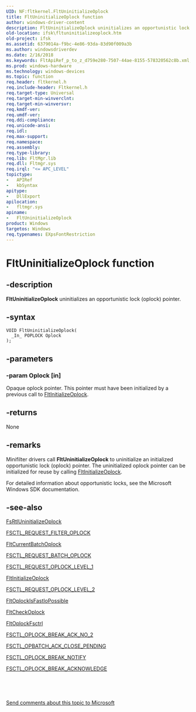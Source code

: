 ```yaml
---
UID: NF:fltkernel.FltUninitializeOplock
title: FltUninitializeOplock function
author: windows-driver-content
description: FltUninitializeOplock uninitializes an opportunistic lock (oplock) pointer.
old-location: ifsk\fltuninitializeoplock.htm
old-project: ifsk
ms.assetid: 6379014a-f9bc-4e86-93da-83d90f009a3b
ms.author: windowsdriverdev
ms.date: 2/16/2018
ms.keywords: FltApiRef_p_to_z_d759e280-7507-44ae-8155-578320562c8b.xml, FltUninitializeOplock, FltUninitializeOplock function [Installable File System Drivers], fltkernel/FltUninitializeOplock, ifsk.fltuninitializeoplock
ms.prod: windows-hardware
ms.technology: windows-devices
ms.topic: function
req.header: fltkernel.h
req.include-header: Fltkernel.h
req.target-type: Universal
req.target-min-winverclnt: 
req.target-min-winversvr: 
req.kmdf-ver: 
req.umdf-ver: 
req.ddi-compliance: 
req.unicode-ansi: 
req.idl: 
req.max-support: 
req.namespace: 
req.assembly: 
req.type-library: 
req.lib: FltMgr.lib
req.dll: Fltmgr.sys
req.irql: "<= APC_LEVEL"
topictype:
-	APIRef
-	kbSyntax
apitype:
-	DllExport
apilocation:
-	fltmgr.sys
apiname:
-	FltUninitializeOplock
product: Windows
targetos: Windows
req.typenames: EXpsFontRestriction
---
```


# FltUninitializeOplock function


## -description


<b>FltUninitializeOplock</b> uninitializes an opportunistic lock (oplock) pointer. 


## -syntax


````
VOID FltUninitializeOplock(
  _In_ POPLOCK Oplock
);
````


## -parameters




### -param Oplock [in]

Opaque oplock pointer. This pointer must have been initialized by a previous call to <a href="..\fltkernel\nf-fltkernel-fltinitializeoplock.md">FltInitializeOplock</a>. 


## -returns



None 




## -remarks



Minifilter drivers call <b>FltUninitializeOplock</b> to uninitialize an initialized opportunistic lock (oplock) pointer. The uninitialized oplock pointer can be initialized for reuse by calling <a href="..\fltkernel\nf-fltkernel-fltinitializeoplock.md">FltInitializeOplock</a>. 

For detailed information about opportunistic locks, see the Microsoft Windows SDK documentation. 




## -see-also

<a href="..\ntifs\nf-ntifs-_fsrtl_advanced_fcb_header-fsrtluninitializeoplock.md">FsRtlUninitializeOplock</a>



<a href="https://msdn.microsoft.com/library/windows/hardware/ff545518">FSCTL_REQUEST_FILTER_OPLOCK</a>



<a href="..\fltkernel\nf-fltkernel-fltcurrentbatchoplock.md">FltCurrentBatchOplock</a>



<a href="https://msdn.microsoft.com/library/windows/hardware/ff545510">FSCTL_REQUEST_BATCH_OPLOCK</a>



<a href="https://msdn.microsoft.com/library/windows/hardware/ff545538">FSCTL_REQUEST_OPLOCK_LEVEL_1</a>



<a href="..\fltkernel\nf-fltkernel-fltinitializeoplock.md">FltInitializeOplock</a>



<a href="https://msdn.microsoft.com/library/windows/hardware/ff545546">FSCTL_REQUEST_OPLOCK_LEVEL_2</a>



<a href="..\fltkernel\nf-fltkernel-fltoplockisfastiopossible.md">FltOplockIsFastIoPossible</a>



<a href="..\fltkernel\nf-fltkernel-fltcheckoplock.md">FltCheckOplock</a>



<a href="..\fltkernel\nf-fltkernel-fltoplockfsctrl.md">FltOplockFsctrl</a>



<a href="https://msdn.microsoft.com/library/windows/hardware/ff545476">FSCTL_OPLOCK_BREAK_ACK_NO_2</a>



<a href="https://msdn.microsoft.com/library/windows/hardware/ff545462">FSCTL_OPBATCH_ACK_CLOSE_PENDING</a>



<a href="https://msdn.microsoft.com/library/windows/hardware/ff545485">FSCTL_OPLOCK_BREAK_NOTIFY</a>



<a href="https://msdn.microsoft.com/library/windows/hardware/ff545468">FSCTL_OPLOCK_BREAK_ACKNOWLEDGE</a>



 

 

<a href="mailto:wsddocfb@microsoft.com?subject=Documentation%20feedback [ifsk\ifsk]:%20FltUninitializeOplock function%20 RELEASE:%20(2/16/2018)&amp;body=%0A%0APRIVACY STATEMENT%0A%0AWe use your feedback to improve the documentation. We don't use your email address for any other purpose, and we'll remove your email address from our system after the issue that you're reporting is fixed. While we're working to fix this issue, we might send you an email message to ask for more info. Later, we might also send you an email message to let you know that we've addressed your feedback.%0A%0AFor more info about Microsoft's privacy policy, see http://privacy.microsoft.com/en-us/default.aspx." title="Send comments about this topic to Microsoft">Send comments about this topic to Microsoft</a>

